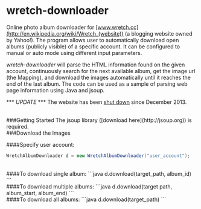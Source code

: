 wretch-downloader
=================
Online photo album downloader for [www.wretch.cc](http://en.wikipedia.org/wiki/Wretch_(website)) (a blogging website owned by Yahoo!). The program allows user to automatically download open albums (publicly visible) of a specific account. It can be configured to manual or auto mode using different input parameters. 

*wretch-downloader* will parse the HTML information found on the given account, continuously search for the next available album, get the image url (the Mapping), and download the images automatically until it reaches the end of the last album. The code can be used as a sample of parsing web page information using Java and jsoup.

*** *UPDATE* *** 
The website has been [shut down](http://thenextweb.com/asia/2013/08/30/yahoo-owned-taiwanese-blogging-platform-wretch-cc-is-shutting-down-on-december-26/) since December 2013.

<br />  
###Getting Started
The jsoup library ([download here](http://jsoup.org)) is required.

<br />  
###Download the Images

####Specify user account:
```java
WretchAlbumDownloader d = new WretchAlbumDownloader("user_account");
```
<br />  
####To download single album:
```java
d.download(target_path, album_id)
```
<br />  
####To download multiple albums: 
```java
d.download(target path, album_start, album_end)
```
<br />  
####To download all albums:
```java
d.download(target_path)
```
<br />  
